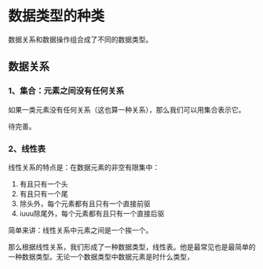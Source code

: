 # 数据类型的种类

数据关系和数据操作组合成了不同的数据类型。

## 数据关系

### 1、集合：元素之间没有任何关系

如果一类元素没有任何关系（这也算一种关系），那么我们可以用集合表示它。

待完善。

### 2、线性表

线性关系的特点是：在数据元素的非空有限集中：

1. 有且只有一个头
2. 有且只有一个尾
3. 除头外，每个元素都有且只有一个直接前驱
4. iuuu除尾外，每个元素都有且只有一个直接后驱

简单来讲：线性关系中元素之间是一个挨一个。

那么根据线性关系，我们形成了一种数据类型，线性表。他是最常见也是最简单的一种数据类型。无论一个数据类型中数据元素是时什么类型，



